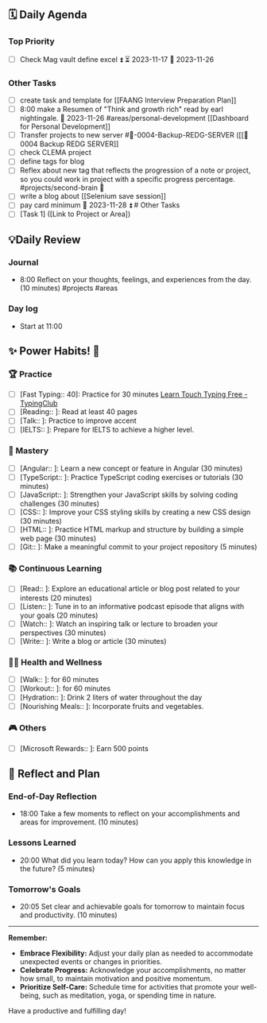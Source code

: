 ##  **🗓️ Daily Agenda** 
### Top Priority
- [ ] Check  Mag vault define excel ⏫ ⏳ 2023-11-17 📅 2023-11-26 

### Other Tasks 
- [ ] create task and template for [[FAANG Interview Preparation Plan]]
- [ ] 8:00 make a Resumen of "Think and growth rich" read by earl nightingale. 📅 2023-11-26 #areas/personal-development [[Dashboard for Personal Development]]
- [ ] Transfer projects to new server #🚀-0004-Backup-REDG-SERVER ([[🚀 0004 Backup REDG SERVER]]
- [ ] check CLEMA project
- [ ] define tags for blog 
- [ ] Reflex about new tag that reflects the progression of a note or project, so you could work in project with a specific progress percentage. #projects/second-brain 🔺 
- [ ] write a blog about [[Selenium save session]] 
- [ ] pay card minimum 📅 2023-11-28 ⏫ # Other Tasks 
- [ ] [Task 1] ([Link to Project or Area]) 

## 💡Daily Review
### Journal
- 8:00 Reflect on your thoughts, feelings, and experiences from the day. (10 minutes) #projects #areas 
### Day log
- Start at 11:00 
## **✨ Power Habits! 💪**

### 🏆 Practice
- [ ] [Fast Typing:: 40]: Practice for 30 minutes [Learn Touch Typing Free - TypingClub](https://www.typingclub.com/)
- [ ] [Reading:: ]: Read at least 40 pages 
- [ ] [Talk:: ]: Practice to improve accent
- [ ] [IELTS:: ]: Prepare for IELTS to achieve a higher level.

### 🚀 Mastery
- [ ] [Angular:: ]: Learn a new concept or feature in Angular (30 minutes)
- [ ] [TypeScript:: ]: Practice TypeScript coding exercises or tutorials (30 minutes)
- [ ] [JavaScript:: ]: Strengthen your JavaScript skills by solving coding challenges (30 minutes)
- [ ] [CSS:: ]: Improve your CSS styling skills by creating a new CSS design (30 minutes)
- [ ] [HTML:: ]: Practice HTML markup and structure by building a simple web page (30 minutes)
- [ ] [Git:: ]: Make a meaningful commit to your project repository (5 minutes)

### 📚 Continuous Learning
- [ ] [Read:: ]: Explore an educational article or blog post related to your interests (20 minutes)
- [ ] [Listen:: ]: Tune in to an informative podcast episode that aligns with your goals (20 minutes)
- [ ] [Watch:: ]: Watch an inspiring talk or lecture to broaden your perspectives (30 minutes)
- [ ] [Write:: ]: Write a blog or article (30 minutes) 
### 🏃‍♀️ Health and Wellness
- [ ] [Walk:: ]: for 60 minutes
- [ ] [Workout:: ]: for 60 minutes
- [ ] [Hydration:: ]: Drink 2 liters of water throughout the day
- [ ] [Nourishing Meals:: ]: Incorporate fruits and vegetables.

### 🎮 Others
- [ ] [Microsoft Rewards:: ]: Earn 500 points

## **📝 Reflect and Plan**

### End-of-Day Reflection
- 18:00 Take a few moments to reflect on your accomplishments and areas for improvement. (10 minutes)
### Lessons Learned 
- 20:00 What did you learn today? How can you apply this knowledge in the future? (5 minutes)
### Tomorrow's Goals
- 20:05 Set clear and achievable goals for tomorrow to maintain focus and productivity. (10 minutes)


---
**Remember:**

- **Embrace Flexibility:** Adjust your daily plan as needed to accommodate unexpected events or changes in priorities.
- **Celebrate Progress:** Acknowledge your accomplishments, no matter how small, to maintain motivation and positive momentum.
- **Prioritize Self-Care:** Schedule time for activities that promote your well-being, such as meditation, yoga, or spending time in nature.

Have a productive and fulfilling day!
